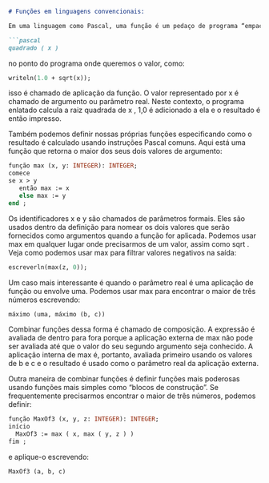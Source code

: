 ```markdown
# Funções em linguagens convencionais:

Em uma linguagem como Pascal, uma função é um pedaço de programa “empacotado” para realizar operações padrão, como encontrar raízes quadradas. Para obter a raiz quadrada de um número positivo armazenado em uma variável x , escrevemos:

```pascal
quadrado ( x )
```
no ponto do programa onde queremos o valor, como:
```pascal
writeln(1.0 + sqrt(x));
```
isso é chamado de aplicação da função. O valor representado por x é chamado de argumento ou parâmetro real. Neste contexto, o programa enlatado calcula a raiz quadrada de x , 1,0 é adicionado a ela e o resultado é então impresso.

Também podemos definir nossas próprias funções especificando como o resultado é calculado usando instruções Pascal comuns. Aqui está uma função que retorna o maior dos seus dois valores de argumento:

```pascal
função max (x, y: INTEGER): INTEGER; 
comece 
se x > y 
   então max := x 
   else max := y 
end ;
```
Os identificadores x e y são chamados de parâmetros formais. Eles são usados ​​dentro da definição para nomear os dois valores que serão fornecidos como argumentos quando a função for aplicada. Podemos usar max em qualquer lugar onde precisarmos de um valor, assim como sqrt . Veja como podemos usar max para filtrar valores negativos na saída:
```pascal
escreverln(max(z, 0));
```
Um caso mais interessante é quando o parâmetro real é uma aplicação de função ou envolve uma. Podemos usar max para encontrar o maior de três números escrevendo:
```pascal
máximo (uma, máximo (b, c))
```
Combinar funções dessa forma é chamado de composição. A expressão é avaliada de dentro para fora porque a aplicação externa de max não pode ser avaliada até que o valor do seu segundo argumento seja conhecido. A aplicação interna de max é, portanto, avaliada primeiro usando os valores de b e c e o resultado é usado como o parâmetro real da aplicação externa.

Outra maneira de combinar funções é definir funções mais poderosas usando funções mais simples como “blocos de construção”. Se frequentemente precisarmos encontrar o maior de três números, podemos definir:

```pascal
função MaxOf3 (x, y, z: INTEGER): INTEGER; 
início 
  MaxOf3 := max ( x, max ( y, z ) ) 
fim ;
```
e aplique-o escrevendo:
```pascal
MaxOf3 (a, b, c)
```
```